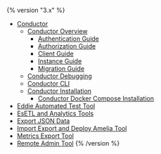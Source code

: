 {% version "3.x" %}
-   [Conductor](Conductor)
    -   [Conductor Overview](Conductor%20Overview)
        -   [Authentication Guide](Authentication%20Guide)
        -   [Authorization Guide](Authorization%20Guide)
        -   [Client Guide](Client%20Guide)
        -   [Instance Guide](Instance%20Guide)
        -   [Migration Guide](Migration%20Guide)
    -   [Conductor Debugging](Conductor%20Debugging)
    -   [Conductor CLI](Conductor%20CLI)
    -   [Conductor Installation](Conductor%20Installation)
        -   [Conductor Docker Compose Installation](Conductor%20Docker%20Compose%20Installation)
-   [Eddie Automated Test Tool](Eddie%20Automated%20Test%20Tool)
-   [EsETL and Analytics Tools](EsETL%20and%20Analytics%20Tools)
-   [Export JSON Data](Export%20JSON%20Data)
-   [Import Export and Deploy Amelia Tool](Import%20Export%20and%20Deploy%20Amelia%20Tool)
-   [Metrics Export Tool](Metrics%20Export%20Tool)
-   [Remote Admin Tool](Remote%20Admin%20Tool)
{% /version %}
